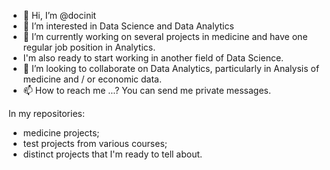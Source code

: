 - 👋 Hi, I’m @docinit
- 👀 I’m interested in Data Science and Data Analytics
- 🌱 I’m currently working on several projects in medicine and have one regular job position in Analytics.
- I'm also ready to start working in another field of Data Science.
- 💞️ I’m looking to collaborate on Data Analytics, particularly in Analysis of medicine and / or economic data.
- 📫 How to reach me ...? You can send me private messages.

<!---
docinit/docinit is a ✨ special ✨ repository because its `README.md` (this file) appears on your GitHub profile.
You can click the Preview link to take a look at your changes.
--->


In my repositories:
- medicine projects;
- test projects from various courses;
- distinct projects that I'm ready to tell about.
